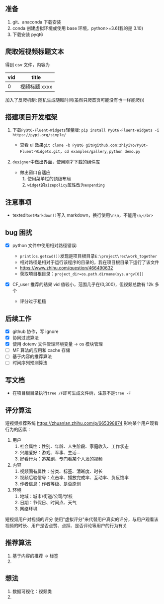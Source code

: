 ## 准备

1. git、anaconda 下载安装
2. conda 创建虚拟环境或使用 base 环境，python>=3.6(我的是 3.10)
3. 下载安装 pyqt6

## 爬取短视频标题文本

得到 csv 文件，内容为

| vid | title         |
| --- | ------------- |
| 0   | 视频标题 xxxx |

加入了反爬机制: 随机生成随眠时间(虽然只爬首页可能没有也一样能爬())

## 搭建项目开发框架

1. 下载`PyQt6-Fluent-Widgets`轻量版: `pip install PyQt6-Fluent-Widgets -i https://pypi.org/simple/`

   - 查看 ui 效果`git clone -b PyQt6 git@github.com:zhiyiYo/PyQt-Fluent-Widgets.git`，`cd examples/gallery`, `python demo.py`

2. `designer`中做出界面，使用刚才下载的组件库
   - 做出窗口自适应
     1. 使用菜单栏的顶级布局
     2. `widget`的`sizepolicy`属性改为`expending`

## 注意事项

- textedit`setMarkdown()`写入 markdown，换行使用`\n\n`，不能用`\n`,`</br>`

## bug 困扰

- [x] python 文件中使用相对路径错误:

  - `print(os.getcwd())`发现是项目根目录`E:\project\rec\work_together`
  - 相对路径是相对于运行该程序的目录的，我在项目根目录下运行了该文件
  - https://www.zhihu.com/question/466490632
  - 获取项目根目录：`project_dir=os.path.dirname(sys.argv[0])`

- [x] CF_user 推荐的结果 vid 值较小，范围几乎在(0,300)，但视频总数有 12k 多个
  - 评分过于粗糙

## 后续工作

- [x] github 协作，写 ignore
- [x] 协同过滤算法
- [x] 使用 dotenv 文件管理环境变量 -> os 模块管理
- [ ] MF 算法的应用和 cache 存储
- [ ] 基于内容的推荐算法
- [ ] 时间序列预测算法

## 写文档

- 在项目根目录执行`tree /F`即可生成文件树，注意不是`tree -F`

## 评分算法

短视频推荐系统
https://zhuanlan.zhihu.com/p/665398874
影响某个用户观看行为的因素：

1. 用户
   1. 社会属性：性别、年龄、人生阶段、家庭收入、工作状态
   2. 兴趣爱好：游戏、军事、生活...
   3. 好看行为：追某剧、专门看某个人发的视频
2. 内容
   1. 视频固有属性：分类、标签、清晰度、时长
   2. 视频后验信号：点击率、播放完成率、互动率、负反馈率
   3. 作者信息：作者等级、是否原创
3. 环境
   1. 地域：城市/街道/公司/学校
   2. 日期：节假日、时间点、天气
   3. 网络环境

短视频用户对视频的评分
使用"虚拟评分"来代替用户真实的评分，与用户观看该视频的时长、用户是否点赞、点踩、是否评论等用户的行为有关

## 推荐算法

1. 基于内容的推荐 -> 标签
2.

## 想法

1. 数据可视化：视频类
2.
